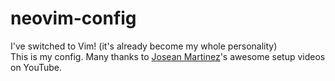 # neovim-config
I've switched to Vim! (it's already become my whole personality)
<br>
This is my config. Many thanks to [Josean Martinez](https://www.youtube.com/@joseanmartinez)'s awesome setup videos on YouTube.
